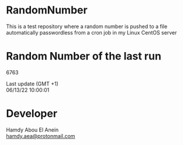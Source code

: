 # RandomNumber    
This is a test repository where a random number is pushed to a file automatically passwordless from a cron job in my Linux CentOS server    
# Random Number of the last run   
6763
      
Last update (GMT +1)    
06/13/22 10:00:01
# Developer    
Hamdy Abou El Anein   
hamdy.aea@protonmail.com

